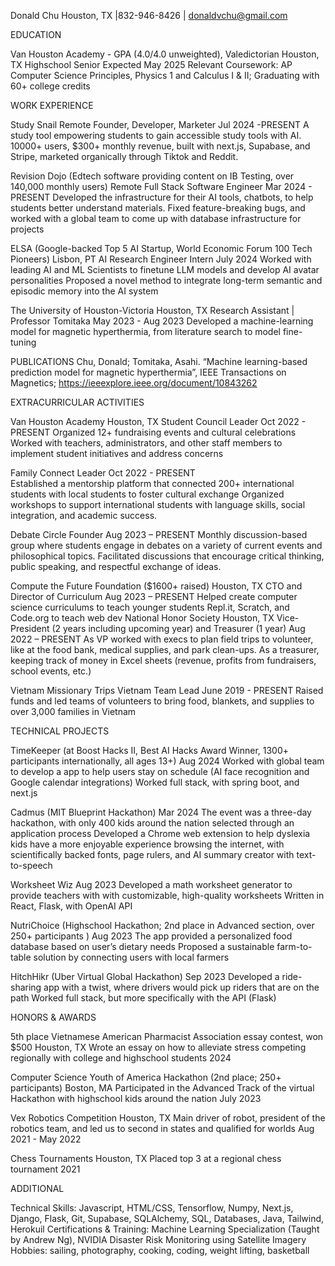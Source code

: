 Donald Chu
Houston, TX |832-946-8426 | donaldvchu@gmail.com

EDUCATION	


Van Houston Academy - GPA (4.0/4.0 unweighted), Valedictorian	Houston, TX
Highschool Senior            	Expected May 2025
Relevant Coursework: AP Computer Science Principles, Physics 1 and Calculus I & II; Graduating with 60+ college credits

WORK EXPERIENCE	



Study Snail     	Remote
Founder, Developer, Marketer	Jul 2024 -PRESENT
A study tool empowering students to gain accessible study tools with AI.
10000+ users, $300+ monthly revenue, built with next.js, Supabase, and Stripe, marketed organically through Tiktok and Reddit.

Revision Dojo (Edtech software providing content on IB Testing, over 140,000 monthly users)	Remote
Full Stack Software Engineer	Mar 2024 - PRESENT
Developed the infrastructure for their AI tools, chatbots, to help students better understand materials.
Fixed feature-breaking bugs, and worked with a global team to come up with database infrastructure for projects

ELSA (Google-backed Top 5 AI Startup, World Economic Forum 100 Tech Pioneers)     	Lisbon, PT
AI Research Engineer Intern	July 2024
Worked with leading AI and ML Scientists to finetune LLM models and develop AI avatar personalities
Proposed a novel method to integrate long-term semantic and episodic memory into the AI system

The University of Houston-Victoria	Houston, TX
Research Assistant | Professor Tomitaka 	May 2023 - Aug 2023
Developed a machine-learning model for magnetic hyperthermia, from literature search to model fine-tuning


PUBLICATIONS
Chu, Donald; Tomitaka, Asahi. “Machine learning-based prediction model for magnetic hyperthermia”, IEEE Transactions on Magnetics; https://ieeexplore.ieee.org/document/10843262

EXTRACURRICULAR ACTIVITIES


Van Houston Academy	Houston, TX
Student Council Leader 	Oct 2022 - PRESENT
Organized 12+ fundraising events and cultural celebrations
Worked with teachers, administrators, and other staff members to implement student initiatives and address concerns

Family Connect Leader	Oct 2022 - PRESENT     
Established a mentorship platform that connected 200+ international students with local students to foster cultural exchange 
Organized workshops to support international students with language skills, social integration, and academic success.

Debate Circle Founder	Aug 2023 – PRESENT
Monthly discussion-based group where students engage in debates on a variety of current events and philosophical topics.
Facilitated discussions that encourage critical thinking, public speaking, and respectful exchange of ideas.

Compute the Future Foundation ($1600+ raised)	Houston, TX
CTO and Director of Curriculum	Aug 2023 – PRESENT
Helped create computer science curriculums to teach younger students Repl.it, Scratch, and Code.org to teach web dev
National Honor Society	Houston, TX
Vice-President (2 years including upcoming year) and Treasurer (1 year)	Aug 2022 – PRESENT
As VP worked with execs to plan field trips to volunteer, like at the food bank, medical supplies, and park clean-ups.
As a treasurer, keeping track of money in Excel sheets (revenue, profits from fundraisers, school events, etc.)

Vietnam Missionary Trips										        Vietnam
Team Lead										            June 2019 - PRESENT
Raised funds and led teams of volunteers to bring food, blankets, and supplies to over 3,000 families in Vietnam 

TECHNICAL PROJECTS	


TimeKeeper (at Boost Hacks II, Best AI Hacks Award Winner, 1300+ participants internationally, all ages 13+)	Aug 2024
Worked with global team to develop a app to help users stay on schedule (AI face recognition and Google calendar integrations)
Worked full stack, with spring boot, and next.js

Cadmus (MIT Blueprint Hackathon)	Mar 2024
The event was a three-day hackathon, with only 400 kids around the nation selected through an application process
Developed a Chrome web extension to help dyslexia kids have a more enjoyable experience browsing the internet, with scientifically backed fonts, page rulers, and AI summary creator with text-to-speech

Worksheet Wiz 	Aug 2023
Developed a math worksheet generator to provide teachers with with customizable, high-quality worksheets
Written in React, Flask, with OpenAI API

NutriChoice (Highschool Hackathon; 2nd place in Advanced section, over 250+ participants )	Aug 2023
The app provided a personalized food database based on user’s dietary needs
Proposed a sustainable farm-to-table solution by connecting users with local farmers

HitchHikr (Uber Virtual Global Hackathon)	Sep 2023
Developed a ride-sharing app with a twist, where drivers would pick up riders that are on the path
Worked full stack, but more specifically with the API (Flask)

HONORS & AWARDS	


5th place Vietnamese American Pharmacist Association essay contest, won $500	Houston, TX
Wrote an essay on how to alleviate stress competing regionally with college and highschool students	2024

Computer Science Youth of America Hackathon (2nd place; 250+ participants)	Boston, MA
Participated in the Advanced Track of the virtual Hackathon with highschool kids around the nation	July 2023


Vex Robotics Competition	Houston, TX
Main driver of robot, president of the robotics team, and led us to second in states and qualified for worlds	Aug 2021 - May 2022

Chess Tournaments	Houston, TX
Placed top 3 at a regional chess tournament	2021


ADDITIONAL	


Technical Skills: Javascript, HTML/CSS, Tensorflow, Numpy, Next.js, Django, Flask, Git, Supabase, SQLAlchemy, SQL, Databases, Java, Tailwind, Herokuil
Certifications & Training: Machine Learning Specialization (Taught by Andrew Ng),  NVIDIA Disaster Risk Monitoring using Satellite Imagery
Hobbies: sailing, photography, cooking, coding, weight lifting, basketball
